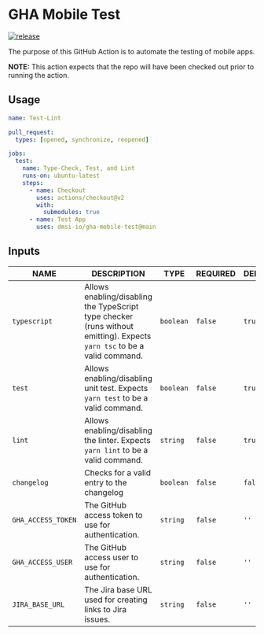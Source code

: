 # GHA Mobile Test

[![release][release-badge]][release]

The purpose of this GitHub Action is to automate the testing of mobile apps.

**NOTE:** This action expects that the repo will have been checked out prior to running the action.

## Usage

```yaml
name: Test-Lint

pull_request:
  types: [opened, synchronize, reopened]

jobs:
  test:
    name: Type-Check, Test, and Lint
    runs-on: ubuntu-latest
    steps:
      - name: Checkout
        uses: actions/checkout@v2
        with:
          submodules: true
      - name: Test App
        uses: dmsi-io/gha-mobile-test@main
```

## Inputs

| NAME               | DESCRIPTION                                                                                                              | TYPE      | REQUIRED | DEFAULT |
| ------------------ | ------------------------------------------------------------------------------------------------------------------------ | --------- | -------- | ------- |
| `typescript`       | Allows enabling/disabling the TypeScript type checker (runs without emitting). Expects `yarn tsc` to be a valid command. | `boolean` | `false`  | `true`  |
| `test`             | Allows enabling/disabling unit test. Expects `yarn test` to be a valid command.                                          | `boolean` | `false`  | `true`  |
| `lint`             | Allows enabling/disabling the linter. Expects `yarn lint` to be a valid command.                                         | `string`  | `false`  | `true`  |
| `changelog`        | Checks for a valid entry to the changelog                                                                                | `boolean` | `false`  | `false` |
| `GHA_ACCESS_TOKEN` | The GitHub access token to use for authentication.                                                                       | `string`  | `false`  | `''`    |
| `GHA_ACCESS_USER`  | The GitHub access user to use for authentication.                                                                        | `string`  | `false`  | `''`    |
| `JIRA_BASE_URL`    | The Jira base URL used for creating links to Jira issues.                                                                | `string`  | `false`  | `''`    |

<!-- badge links -->

[release]: https://github.com/dmsi-io/gha-mobile-test/releases
[release-badge]: https://img.shields.io/github/v/release/dmsi-io/gha-mobile-test?style=for-the-badge&logo=github
